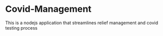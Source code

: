 # Covid-Management
This is a nodejs application that streamlines relief management and covid testing process
